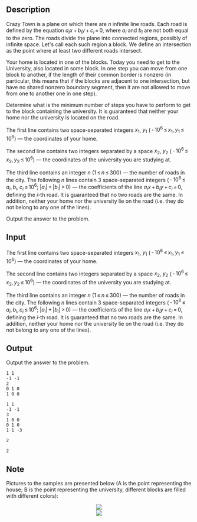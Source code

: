 ## Description

<div><p>Crazy Town is a plane on which there are <span class="tex-span"><i>n</i></span> infinite line roads. Each road is defined by the equation <span class="tex-span"><i>a</i><sub class="lower-index"><i>i</i></sub><i>x</i> + <i>b</i><sub class="lower-index"><i>i</i></sub><i>y</i> + <i>c</i><sub class="lower-index"><i>i</i></sub> = 0</span>, where <span class="tex-span"><i>a</i><sub class="lower-index"><i>i</i></sub></span> and <span class="tex-span"><i>b</i><sub class="lower-index"><i>i</i></sub></span> are not both equal to the zero. The roads divide the plane into connected regions, possibly of infinite space. Let's call each such region a block. We define an intersection as the point where at least two different roads intersect.</p><p>Your home is located in one of the blocks. Today you need to get to the University, also located in some block. In one step you can move from one block to another, if the length of their common border is nonzero (in particular, this means that if the blocks are adjacent to one intersection, but have no shared nonzero boundary segment, then it are not allowed to move from one to another one in one step).</p><p>Determine what is the minimum number of steps you have to perform to get to the block containing the university. It is guaranteed that neither your home nor the university is located on the road.</p></div><div class="input-specification"><p>The first line contains two space-separated integers <span class="tex-span"><i>x</i><sub class="lower-index">1</sub></span>, <span class="tex-span"><i>y</i><sub class="lower-index">1</sub></span> (<span class="tex-span"> - 10<sup class="upper-index">6</sup> ≤ <i>x</i><sub class="lower-index">1</sub>, <i>y</i><sub class="lower-index">1</sub> ≤ 10<sup class="upper-index">6</sup></span>) — the coordinates of your home.</p><p>The second line contains two integers separated by a space <span class="tex-span"><i>x</i><sub class="lower-index">2</sub></span>, <span class="tex-span"><i>y</i><sub class="lower-index">2</sub></span> (<span class="tex-span"> - 10<sup class="upper-index">6</sup> ≤ <i>x</i><sub class="lower-index">2</sub>, <i>y</i><sub class="lower-index">2</sub> ≤ 10<sup class="upper-index">6</sup></span>) — the coordinates of the university you are studying at.</p><p>The third line contains an integer <span class="tex-span"><i>n</i></span> (<span class="tex-span">1 ≤ <i>n</i> ≤ 300</span>) — the number of roads in the city. The following <span class="tex-span"><i>n</i></span> lines contain 3 space-separated integers (<span class="tex-span"> - 10<sup class="upper-index">6</sup> ≤ <i>a</i><sub class="lower-index"><i>i</i></sub>, <i>b</i><sub class="lower-index"><i>i</i></sub>, <i>c</i><sub class="lower-index"><i>i</i></sub> ≤ 10<sup class="upper-index">6</sup></span>; <span class="tex-span">|<i>a</i><sub class="lower-index"><i>i</i></sub>| + |<i>b</i><sub class="lower-index"><i>i</i></sub>| &gt; 0</span>) — the coefficients of the line <span class="tex-span"><i>a</i><sub class="lower-index"><i>i</i></sub><i>x</i> + <i>b</i><sub class="lower-index"><i>i</i></sub><i>y</i> + <i>c</i><sub class="lower-index"><i>i</i></sub> = 0</span>, defining the <span class="tex-span"><i>i</i></span>-th road. It is guaranteed that no two roads are the same. In addition, neither your home nor the university lie on the road (i.e. they do not belong to any one of the lines).</p></div><div class="output-specification"><p>Output the answer to the problem.</p></div>

## Input

<p>The first line contains two space-separated integers <span class="tex-span"><i>x</i><sub class="lower-index">1</sub></span>, <span class="tex-span"><i>y</i><sub class="lower-index">1</sub></span> (<span class="tex-span"> - 10<sup class="upper-index">6</sup> ≤ <i>x</i><sub class="lower-index">1</sub>, <i>y</i><sub class="lower-index">1</sub> ≤ 10<sup class="upper-index">6</sup></span>) — the coordinates of your home.</p><p>The second line contains two integers separated by a space <span class="tex-span"><i>x</i><sub class="lower-index">2</sub></span>, <span class="tex-span"><i>y</i><sub class="lower-index">2</sub></span> (<span class="tex-span"> - 10<sup class="upper-index">6</sup> ≤ <i>x</i><sub class="lower-index">2</sub>, <i>y</i><sub class="lower-index">2</sub> ≤ 10<sup class="upper-index">6</sup></span>) — the coordinates of the university you are studying at.</p><p>The third line contains an integer <span class="tex-span"><i>n</i></span> (<span class="tex-span">1 ≤ <i>n</i> ≤ 300</span>) — the number of roads in the city. The following <span class="tex-span"><i>n</i></span> lines contain 3 space-separated integers (<span class="tex-span"> - 10<sup class="upper-index">6</sup> ≤ <i>a</i><sub class="lower-index"><i>i</i></sub>, <i>b</i><sub class="lower-index"><i>i</i></sub>, <i>c</i><sub class="lower-index"><i>i</i></sub> ≤ 10<sup class="upper-index">6</sup></span>; <span class="tex-span">|<i>a</i><sub class="lower-index"><i>i</i></sub>| + |<i>b</i><sub class="lower-index"><i>i</i></sub>| &gt; 0</span>) — the coefficients of the line <span class="tex-span"><i>a</i><sub class="lower-index"><i>i</i></sub><i>x</i> + <i>b</i><sub class="lower-index"><i>i</i></sub><i>y</i> + <i>c</i><sub class="lower-index"><i>i</i></sub> = 0</span>, defining the <span class="tex-span"><i>i</i></span>-th road. It is guaranteed that no two roads are the same. In addition, neither your home nor the university lie on the road (i.e. they do not belong to any one of the lines).</p>

## Output

<p>Output the answer to the problem.</p>





```input1
1 1
-1 -1
2
0 1 0
1 0 0

```




```input2
1 1
-1 -1
3
1 0 0
0 1 0
1 1 -3

```




```output1
2

```




```output2
2

```



## Note

<p>Pictures to the samples are presented below (A is the point representing the house; B is the point representing the university, different blocks are filled with different colors):</p><center> <img class="tex-graphics" src="file://txXstQDl.png" style="max-width: 100.0%;max-height: 100.0%;"> </center><center> <img class="tex-graphics" src="file://f0VNq4gy.png" style="max-width: 100.0%;max-height: 100.0%;"> </center>

